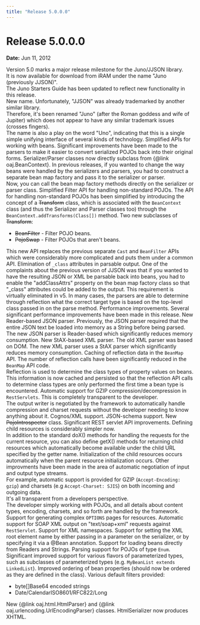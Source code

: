 ```yaml
---
title: "Release 5.0.0.0"
---
```


# Release 5.0.0.0

**Date:** Jun 11, 2012

Version 5.0 marks a major release milestone for the Juno/JJSON library.  
It is now available for download from iRAM under the name "Juno (previously JJSON)".  
The Juno Starters Guide has been updated to reflect new functionality in this release.  
New name.
Unfortunately, "JJSON" was already trademarked by another similar library.  
Therefore, it's been renamed "Juno" (after the Roman goddess and wife of Jupiter) which does not appear to have any similar trademark issues (crosses fingers).  
The name is also a play on the word "Uno", indicating that this is a single simple unifying interface of several kinds of technology.
Simplified APIs for working with beans.
Significant improvements have been made to the parsers to make it easier to convert serialized POJOs back into their original forms.
Serializer/Parser classes now directly subclass from \{@link oaj.BeanContext\}.
In previous releases, if you wanted to change the way beans were handled by the serializers and parsers, you had to construct a separate bean map factory and pass it to the serializer or parser.  
Now, you can call the bean map factory methods directly on the serializer or parser class.
Simplified Filter API for handling non-standard POJOs.
The API for handling non-standard POJOs has been simplified by introducing the concept of a ~~Transform~~ class, which is associated with the `BeanContext` class (and thus the Serializer and Parser classes too) through the `BeanContext.addTransforms(Class[])` method.
Two new subclasses of ~~Transform~~:
- ~~BeanFilter~~ - Filter POJO beans.
- ~~PojoSwap~~ - Filter POJOs that aren't beans.

This new API replaces the previous separate `Cast` and `BeanFilter` APIs which were considerably more complicated and puts them under a common API. 
Elimination of `_class` attributes in parsable output.
One of the complaints about the previous version of JJSON was that if you wanted to have the resulting JSON or XML be parsable back into beans, you had to enable the "addClassAttrs" property on the bean map factory class so that "_class" attributes could be added to the output.
This requirement is virtually eliminated in v5.  In many cases, the parsers are able to determine through reflection what the correct target type is based on the top-level class passed in on the parse method. 
Performance improvements.
Several significant performance improvements have been made in this release.
New Reader-based JSON parser.
Previously, the JSON parser required that the entire JSON text be loaded into memory as a String before being parsed.  
The new JSON parser is Reader-based which significantly reduces memory consumption.
New StAX-based XML parser.
The old XML parser was based on DOM.  The new XML parser uses a StAX parser which significantly reduces memory consumption.
Caching of reflection data in the `BeanMap` API.
The number of reflection calls have been significantly reduced in the `BeanMap` API code.  
Reflection is used to determine the class types of property values on beans.  
This information is now cached and persisted so that the reflection API calls to determine class types are only performed the first time a bean type is encountered.
Automatic support for GZIP compression/decompression in `RestServlets`.
This is completely transparent to the developer.  
The output writer is negotiated by the framework to automatically handle compression and charset requests without the developer needing to know anything about it.
Cognos/XML support.
JSON-schema support.
New ~~PojoIntrospector~~ class.
Significant REST servlet API improvements.
Defining child resources is considerably simpler now.  
In addition to the standard doX() methods for handling the requests for the current resource, you can also define getX() methods for returning child resources which automatically become available under the child URL specified by the getter name.
Initialization of the child resources occurs automatically when the parent resource initialization occurs.
Other improvments have been made in the area of automatic negotiation of input and output type streams.  
For example, automatic support is provided for GZIP (`Accept-Encoding: gzip`) and charsets (e.g `Accept-Charset: SJIS`) on both incoming and outgoing data.  
It's all transparent from a developers perspective.  
The developer simply working with POJOs, and all details about content types, encoding, charsets, and so forth are handled by the framework.
Support for generating complex `OPTIONS` pages for resources.
Automatic support for SOAP XML output on "text/soap+xml" requests against `RestServlet`.
Support for XML namespaces. 
Support for setting the XML root element name by either passing in a parameter on the serializer, or by specifying it via a @Bean annotation.
Support for loading beans directly from Readers and Strings. 
Parsing support for POJOs of type `Enum`.
Significant improved support for various flavors of parameterized types, such as subclasses of parameterized types (e.g. `MyBeanList extends LinkedList`).
Improved ordering of bean properties (should now be ordered as they are defined in the class).
Various default filters provided:
- byte[]Base64 encoded strings
- Date/CalendarISO8601/RFC822/Long

New \{@link oaj.html.HtmlParser\} and \{@link oaj.urlencoding.UrlEncodingParser\} classes.
HtmlSerializer now produces XHTML.

